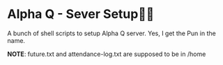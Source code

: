 # Alpha Q - Sever Setup👨‍💻
A bunch of shell scripts to setup Alpha Q server. Yes, I get the Pun in the name.

**NOTE**: future.txt and attendance-log.txt are supposed to be in /home
